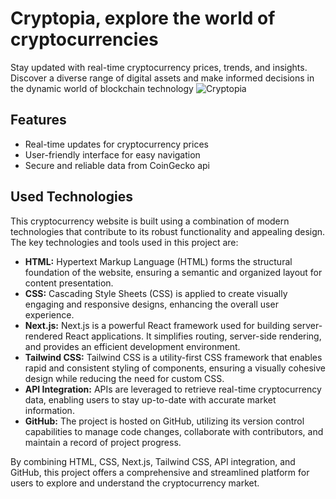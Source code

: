 # Cryptopia, explore the world of cryptocurrencies

Stay updated with real-time cryptocurrency prices, trends, and insights. Discover a diverse range of digital assets and make informed decisions in the dynamic world of blockchain technology
![Cryptopia](https://i.ibb.co/qk5MmWz/cryptopia-screenshot.png)

## Features

- Real-time updates for cryptocurrency prices
- User-friendly interface for easy navigation
- Secure and reliable data from CoinGecko api

## Used Technologies

This cryptocurrency website is built using a combination of modern technologies that contribute to its robust functionality and appealing design. The key technologies and tools used in this project are:

- **HTML:** Hypertext Markup Language (HTML) forms the structural foundation of the website, ensuring a semantic and organized layout for content presentation.
- **CSS:** Cascading Style Sheets (CSS) is applied to create visually engaging and responsive designs, enhancing the overall user experience.
- **Next.js:** Next.js is a powerful React framework used for building server-rendered React applications. It simplifies routing, server-side rendering, and provides an efficient development environment.
- **Tailwind CSS:** Tailwind CSS is a utility-first CSS framework that enables rapid and consistent styling of components, ensuring a visually cohesive design while reducing the need for custom CSS.
- **API Integration:** APIs are leveraged to retrieve real-time cryptocurrency data, enabling users to stay up-to-date with accurate market information.
- **GitHub:** The project is hosted on GitHub, utilizing its version control capabilities to manage code changes, collaborate with contributors, and maintain a record of project progress.

By combining HTML, CSS, Next.js, Tailwind CSS, API integration, and GitHub, this project offers a comprehensive and streamlined platform for users to explore and understand the cryptocurrency market.
